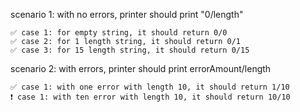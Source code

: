 scenario 1: with no errors, printer should print "0/length"

    ✅ case 1: for empty string, it should return 0/0
    ✅ case 2: for 1 length string, it should return 0/1
    ✅ case 3: for 15 length string, it should return 0/15

scenario 2: with errors, printer should print errorAmount/length

    ✅ case 1: with one error with length 10, it should return 1/10
    ❗ case 1: with ten error with length 10, it should return 10/10